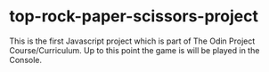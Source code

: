 # top-rock-paper-scissors-project

This is the first Javascript project which is part of The Odin Project Course/Curriculum.
Up to this point the game is will be played in the Console.